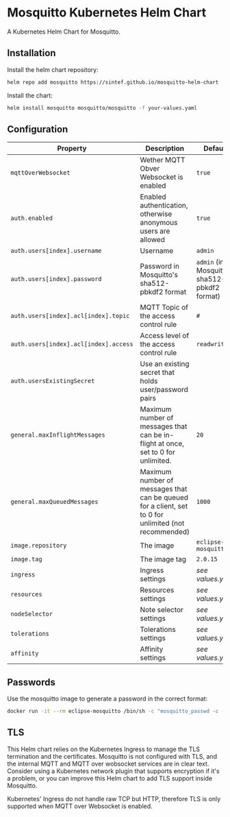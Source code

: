 # Mosquitto Kubernetes Helm Chart

A Kubernetes Helm Chart for Mosquitto.

## Installation

Install the helm chart repository:

```bash
helm repo add mosquitto https://sintef.github.io/mosquitto-helm-chart
```

Install the chart:

```bash
helm install mosquitto mosquitto/mosquitto -f your-values.yaml
```

## Configuration

| Property | Description | Default |
| -------- | ----------- | ------- |
| `mqttOverWebsocket` | Wether MQTT Obver Websocket is enabled | `true` |
| `auth.enabled` | Enabled authentication, otherwise anonymous users are allowed | `true` |
| `auth.users[index].username` | Username | `admin`|
| `auth.users[index].password` | Password in Mosquitto's sha512-pbkdf2 format | `admin` (in Mosquitto's sha512-pbkdf2 format) |
| `auth.users[index].acl[index].topic` | MQTT Topic of the access control rule | `#` |
| `auth.users[index].acl[index].access` | Access level of the access control rule | `readwrite` |
| `auth.usersExistingSecret` | Use an existing secret that holds user/password pairs | |
| `general.maxInflightMessages` | Maximum number of messages that can be in-flight at once, set to 0 for unlimited. | `20` |
| `general.maxQueuedMessages` | Maximum number of messages that can be queued for a client, set to 0 for unlimited (not recommended) | `1000` |
| `image.repository` | The image | `eclipse-mosquitto` |
| `image.tag` | The image tag | `2.0.15` |
| `ingress` | Ingress settings | *see values.yaml* |
| `resources` | Resources settings | *see values.yaml* |
| `nodeSelector` | Note selector settings | *see values.yaml* |
| `tolerations` | Tolerations settings | *see values.yaml* |
| `affinity` | Affinity settings | *see values.yaml* |

## Passwords

Use the mosquitto image to generate a password in the correct format:
```bash
docker run -it --rm eclipse-mosquitto /bin/sh -c "mosquitto_passwd -c -H sha512-pbkdf2 /tmp/pwfile user; cut -d ':' -f2 /tmp/pwfile"
```

## TLS

This Helm chart relies on the Kubernetes Ingress to manage the TLS termination and the certificates. Mosquitto is not configured with TLS, and the internal MQTT and MQTT over wobsocket services are in clear text. Consider using a Kubernetes network plugin that supports encryption if it's a problem, or you can improve this Helm chart to add TLS support inside Mosquitto.

Kubernetes' Ingress do not handle raw TCP but HTTP, therefore TLS is only supported when MQTT over Websocket is enabled.